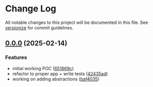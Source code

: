 # Change Log

All notable changes to this project will be documented in this file. See [versionize](https://github.com/versionize/versionize) for commit guidelines.

<a name="0.0.0"></a>
## [0.0.0](https://www.github.com/StevanFreeborn/bgr/releases/tag/v0.0.0) (2025-02-14)

### Features

* initial working POC ([651869c](https://www.github.com/StevanFreeborn/bgr/commit/651869c27ff9ed390d78bf7ae6b81b3aa1acefb3))
* refactor to proper app + write tests ([42435ad](https://www.github.com/StevanFreeborn/bgr/commit/42435ad9150db459ee97a399c53050a7ec58012c))
* working on adding abstractions ([baf4035](https://www.github.com/StevanFreeborn/bgr/commit/baf40356164be64735ed53fa42966d664a41a3a9))

